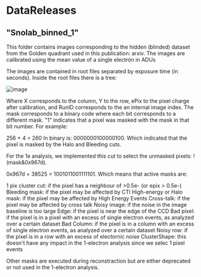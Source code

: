 # DataReleases

## "Snolab_binned_1" 

This folder contains images corresponding to the hidden (blinded) dataset from the Golden quadrant used in this publication: arxiv. The images are calibrated using the mean value of a single electrón in ADUs

The images are contained in root files separated by exposure time (in seconds).
Inside the root files there is a tree:

![image](https://github.com/sensei-skipper/DataReleases/assets/64160793/ece15582-35ff-4381-a0bb-0a93f4520bb6)

Where X corresponds to the column, Y to the row, ePix to the pixel charge after calibration, and RunID corresponds to the an internal image index. The mask corresponds to a binary code where each bit corresponds to a different mask. "1" indicates that a pixel was masked with the mask in that bit number. For example:

256 + 4 = 260 In binary is: 0000000100000100. Which indicated that the pixel is masked by the Halo and Bleeding cuts.

For the 1e analysis, we implemented this cut to select the unmasked pixels: !(mask&0x967d). 

0x967d = 38525 = 1001011001111101. Which means that active masks are:

1 pix cluster cut: if the pixel has a neighbour of >0.5e- (or epix > 0.5e-)
Bleeding mask: if the pixel may be affected by CTI
High-energy or Halo mask: if the pixel may be affected by High Energy Events
Cross-talk: if the pixel may be affected by cross talk
Noisy image: if the noise in the image baseline is too large
Edge: if the pixel is near the edge of the CCD
Bad pixel: if the pixel is in a pixel with an excess of single electron events, as analyzed over a certain dataset
Bad Column:  if the pixel is in a column with an excess of single electron events, as analyzed over a certain dataset
Noisy row: if the pixel is in a row with an excess of electornic noise
ClusterShape: this doesn't have any impact in the 1-electron analysis since we selec 1 pixel events

Other masks are executed during reconstraction but are either deprecated or not used in the 1-electron analysis. 
